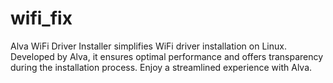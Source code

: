 # wifi_fix
Alva WiFi Driver Installer simplifies WiFi driver installation on Linux. Developed by Alva, it ensures optimal performance and offers transparency during the installation process. Enjoy a streamlined experience with Alva.
